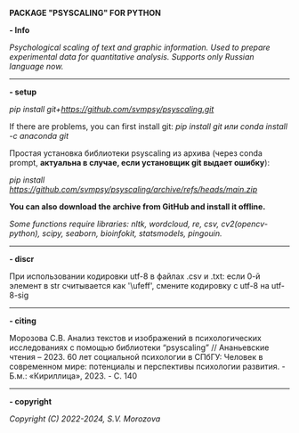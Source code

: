 <!---
title: "README"
date: '2024-09-30'
author: "Morozova S.V."
--->

**PACKAGE "PSYSCALING" FOR PYTHON**

**- Info**

*Psychological scaling of text and graphic information. Used to prepare experimental data for quantitative analysis. Supports only Russian language now.*

---
**- setup**

*pip install git+https://github.com/svmpsy/psyscaling.git*


If there are problems, you can first install git:
*pip install git или conda install -c anaconda git*


Простая установка библиотеки psyscaling из архива (через conda prompt, **актуальна в случае, если установщик git выдает ошибку**):

*pip install https://github.com/svmpsy/psyscaling/archive/refs/heads/main.zip*


**You can also download the archive from GitHub and install it offline.**

*Some functions require libraries: nltk, wordcloud, re, csv, cv2(opencv-python), scipy, seaborn, bioinfokit, statsmodels, pingouin.*

---
**- discr**

При использовании кодировки utf-8 в файлах .csv и .txt: если 0-й элемент в str считывается как '\ufeff', смените кодировку с utf-8 на utf-8-sig

---
**- сiting**

Морозова С.В. Анализ текстов и изображений в психологических исследованиях с помощью библиотеки “psyscaling” // Ананьевские чтения – 2023. 60 лет социальной психологии в СПбГУ: Человек в современном мире: потенциалы и перспективы психологии развития. - Б.м.: «Кириллица», 2023. - С. 140

---
**- copyright**

*Copyright (C) 2022-2024, S.V. Morozova*
